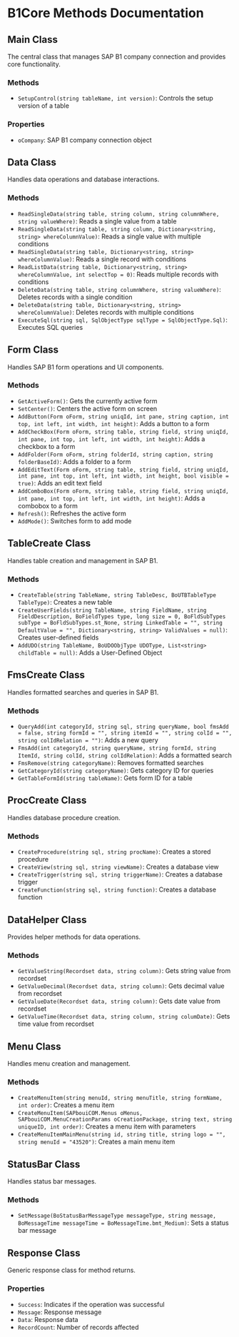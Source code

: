 # B1Core Methods Documentation

## Main Class
The central class that manages SAP B1 company connection and provides core functionality.

### Methods
- `SetupControl(string tableName, int version)`: Controls the setup version of a table

### Properties
- `oCompany`: SAP B1 company connection object

## Data Class
Handles data operations and database interactions.

### Methods
- `ReadSingleData(string table, string column, string columnWhere, string valueWhere)`: Reads a single value from a table
- `ReadSingleData(string table, string column, Dictionary<string, string> whereColumnValue)`: Reads a single value with multiple conditions
- `ReadSingleData(string table, Dictionary<string, string> whereColumnValue)`: Reads a single record with conditions
- `ReadListData(string table, Dictionary<string, string> whereColumnValue, int selectTop = 0)`: Reads multiple records with conditions
- `DeleteData(string table, string columnWhere, string valueWhere)`: Deletes records with a single condition
- `DeleteData(string table, Dictionary<string, string> whereColumnValue)`: Deletes records with multiple conditions
- `ExecuteSql(string sql, SqlObjectType sqlType = SqlObjectType.Sql)`: Executes SQL queries

## Form Class
Handles SAP B1 form operations and UI components.

### Methods
- `GetActiveForm()`: Gets the currently active form
- `SetCenter()`: Centers the active form on screen
- `AddButton(Form oForm, string uniqId, int pane, string caption, int top, int left, int width, int height)`: Adds a button to a form
- `AddCheckBox(Form oForm, string table, string field, string uniqId, int pane, int top, int left, int width, int height)`: Adds a checkbox to a form
- `AddFolder(Form oForm, string folderId, string caption, string folderBaseId)`: Adds a folder to a form
- `AddEditText(Form oForm, string table, string field, string uniqId, int pane, int top, int left, int width, int height, bool visible = true)`: Adds an edit text field
- `AddComboBox(Form oForm, string table, string field, string uniqId, int pane, int top, int left, int width, int height)`: Adds a combobox to a form
- `Refresh()`: Refreshes the active form
- `AddMode()`: Switches form to add mode

## TableCreate Class
Handles table creation and management in SAP B1.

### Methods
- `CreateTable(string TableName, string TableDesc, BoUTBTableType TableType)`: Creates a new table
- `CreateUserFields(string TableName, string FieldName, string FieldDescription, BoFieldTypes type, long size = 0, BoFldSubTypes subType = BoFldSubTypes.st_None, string LinkedTable = "", string DefaultValue = "", Dictionary<string, string> ValidValues = null)`: Creates user-defined fields
- `AddUDO(string TableName, BoUDOObjType UDOType, List<string> childTable = null)`: Adds a User-Defined Object

## FmsCreate Class
Handles formatted searches and queries in SAP B1.

### Methods
- `QueryAdd(int categoryId, string sql, string queryName, bool fmsAdd = false, string formId = "", string itemId = "", string colId = "", string colIdRelation = "")`: Adds a new query
- `FmsAdd(int categoryId, string queryName, string formId, string ItemId, string colId, string colIdRelation)`: Adds a formatted search
- `FmsRemove(string categoryName)`: Removes formatted searches
- `GetCategoryId(string categoryName)`: Gets category ID for queries
- `GetTableFormId(string tableName)`: Gets form ID for a table

## ProcCreate Class
Handles database procedure creation.

### Methods
- `CreateProcedure(string sql, string procName)`: Creates a stored procedure
- `CreateView(string sql, string viewName)`: Creates a database view
- `CreateTrigger(string sql, string triggerName)`: Creates a database trigger
- `CreateFunction(string sql, string function)`: Creates a database function

## DataHelper Class
Provides helper methods for data operations.

### Methods
- `GetValueString(Recordset data, string column)`: Gets string value from recordset
- `GetValueDecimal(Recordset data, string column)`: Gets decimal value from recordset
- `GetValueDate(Recordset data, string column)`: Gets date value from recordset
- `GetValueTime(Recordset data, string column, string columDate)`: Gets time value from recordset

## Menu Class
Handles menu creation and management.

### Methods
- `CreateMenuItem(string menuId, string menuTitle, string formName, int order)`: Creates a menu item
- `CreateMenuItem(SAPbouiCOM.Menus oMenus, SAPbouiCOM.MenuCreationParams oCreationPackage, string text, string uniqueID, int order)`: Creates a menu item with parameters
- `CreateMenuItemMainMenu(string id, string title, string logo = "", string menuId = "43520")`: Creates a main menu item

## StatusBar Class
Handles status bar messages.

### Methods
- `SetMessage(BoStatusBarMessageType messageType, string message, BoMessageTime messageTime = BoMessageTime.bmt_Medium)`: Sets a status bar message

## Response Class
Generic response class for method returns.

### Properties
- `Success`: Indicates if the operation was successful
- `Message`: Response message
- `Data`: Response data
- `RecordCount`: Number of records affected 